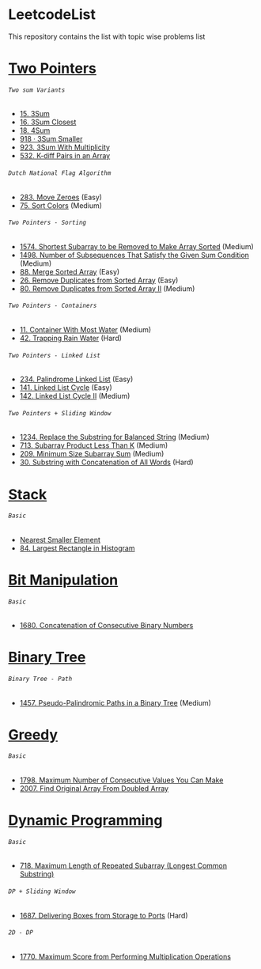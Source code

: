# LeetcodeList
This repository contains the list with topic wise problems list


# [Two Pointers](https://leetcode.com/tag/two-pointers/)
###### ``Two sum Variants`` 
- [15. 3Sum](https://leetcode.com/problems/3sum)  
- [16. 3Sum Closest](https://leetcode.com/problems/3sum-closest/) 
- [18. 4Sum](https://leetcode.com/problems/4sum/) 
- [918 · 3Sum Smaller](https://www.lintcode.com/problem/918/description) 
- [923. 3Sum With Multiplicity](https://leetcode.com/problems/3sum-with-multiplicity/) 
- [532. K-diff Pairs in an Array](https://leetcode.com/problems/k-diff-pairs-in-an-array/)
###### ``Dutch National Flag Algorithm``
- [283. Move Zeroes](https://leetcode.com/problems/move-zeroes/) (Easy)
- [75. Sort Colors](https://leetcode.com/problems/sort-colors/)  (Medium)  
###### ``Two Pointers - Sorting`` 
- [1574. Shortest Subarray to be Removed to Make Array Sorted](https://leetcode.com/problems/shortest-subarray-to-be-removed-to-make-array-sorted/) (Medium)
- [1498. Number of Subsequences That Satisfy the Given Sum Condition](https://leetcode.com/problems/number-of-subsequences-that-satisfy-the-given-sum-condition/) (Medium)
- [88. Merge Sorted Array](https://leetcode.com/problems/merge-sorted-array/) (Easy)
- [26. Remove Duplicates from Sorted Array](https://leetcode.com/problems/remove-duplicates-from-sorted-array/) (Easy)
- [80. Remove Duplicates from Sorted Array II](https://leetcode.com/problems/remove-duplicates-from-sorted-array-ii/) (Medium)
###### ``Two Pointers - Containers``
- [11. Container With Most Water](https://leetcode.com/problems/sort-colors/)  (Medium) 
- [42. Trapping Rain Water](https://leetcode.com/problems/trapping-rain-water/) (Hard) 
###### ``Two Pointers - Linked List``
- [234. Palindrome Linked List](https://leetcode.com/problems/palindrome-linked-list/) (Easy)
- [141. Linked List Cycle](https://leetcode.com/problems/linked-list-cycle/) (Easy)
- [142. Linked List Cycle II](https://leetcode.com/problems/linked-list-cycle-ii/) (Medium) 
###### ``Two Pointers + Sliding Window``
- [1234. Replace the Substring for Balanced String](https://leetcode.com/problems/replace-the-substring-for-balanced-string/) (Medium)
- [713. Subarray Product Less Than K](https://leetcode.com/problems/subarray-product-less-than-k/) (Medium)
- [209. Minimum Size Subarray Sum](https://leetcode.com/problems/minimum-size-subarray-sum/) (Medium)
- [30. Substring with Concatenation of All Words]() (Hard)

# [Stack](https://leetcode.com/tag/stack/)
###### ``Basic``
- [Nearest Smaller Element](https://www.interviewbit.com/problems/nearest-smaller-element/) 
- [84. Largest Rectangle in Histogram](https://leetcode.com/problems/largest-rectangle-in-histogram/)

# [Bit Manipulation](https://leetcode.com/tag/bit-manipulation/)
###### ``Basic``
- [1680. Concatenation of Consecutive Binary Numbers](https://leetcode.com/problems/concatenation-of-consecutive-binary-numbers/)


# [Binary Tree](https://leetcode.com/tag/binary-tree/)

###### ``Binary Tree - Path``
- [1457. Pseudo-Palindromic Paths in a Binary Tree](https://leetcode.com/problems/pseudo-palindromic-paths-in-a-binary-tree/) (Medium)

# [Greedy](https://leetcode.com/tag/greedy/)
###### ``Basic``
- [1798. Maximum Number of Consecutive Values You Can Make](https://leetcode.com/problems/maximum-number-of-consecutive-values-you-can-make/)
- [2007. Find Original Array From Doubled Array](https://leetcode.com/problems/find-original-array-from-doubled-array/)

# [Dynamic Programming](https://leetcode.com/tag/dynamic-programming/)
###### ``Basic``
- [718. Maximum Length of Repeated Subarray (Longest Common Substring)](https://leetcode.com/problems/maximum-length-of-repeated-subarray/)
###### ``DP + Sliding Window``
- [1687. Delivering Boxes from Storage to Ports](https://leetcode.com/problems/delivering-boxes-from-storage-to-ports/) (Hard)
###### ``2D - DP``
- [1770. Maximum Score from Performing Multiplication Operations](https://leetcode.com/problems/maximum-score-from-performing-multiplication-operations/)
